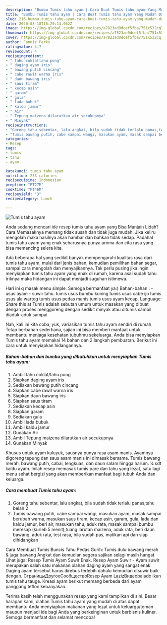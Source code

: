 ```yaml
---
description: "Bumbu Tumis tahu ayam | Cara Buat Tumis tahu ayam Yang Mudah Dan Praktis"
title: "Bumbu Tumis tahu ayam | Cara Buat Tumis tahu ayam Yang Mudah Dan Praktis"
slug: 216-bumbu-tumis-tahu-ayam-cara-buat-tumis-tahu-ayam-yang-mudah-dan-praktis
date: 2020-08-18T15:29:13.962Z
image: https://img-global.cpcdn.com/recipes/a7823ad0dcef5fba/751x532cq70/tumis-tahu-ayam-foto-resep-utama.jpg
thumbnail: https://img-global.cpcdn.com/recipes/a7823ad0dcef5fba/751x532cq70/tumis-tahu-ayam-foto-resep-utama.jpg
cover: https://img-global.cpcdn.com/recipes/a7823ad0dcef5fba/751x532cq70/tumis-tahu-ayam-foto-resep-utama.jpg
author: Fannie Parks
ratingvalue: 4.7
reviewcount: 4
recipeingredient:
- " tahu coklattahu pong"
- " daging ayam iris"
- " bawang putih cincang"
- " cabe rawit warna iris"
- " daun bawang iris"
- " saus tiram"
- " kecap asin"
- " garam"
- " gula"
- " lada bubuk"
- " kaldu jamur"
- " Air"
- " Tepung maizena dilarutkan air secukupnya"
- " Minyak"
recipeinstructions:
- "Goreng tahu sebentar, lalu angkat, bila sudah tidak terlalu panas,tahu belah 2"
- "Tumis bawang putih, cabe sampai wangi, masukan ayam, masak sampai berubah warna, masukan saus tiram, kecap asin, garam, gula, lada dan kaldu jamur, beri air, masukan tahu, aduk rata, masak sampai bumbu meresap (kurleb 5 menit),tuang larutan maizena, aduk rata, beri daun bawang, aduk rata, test rasa, bila sudah pas, matikan api dan siap dihidangkan"
categories:
- Resep
tags:
- tumis
- tahu
- ayam

katakunci: tumis tahu ayam 
nutrition: 253 calories
recipecuisine: Indonesian
preptime: "PT27M"
cooktime: "PT46M"
recipeyield: "3"
recipecategory: Lunch

---
```



![Tumis tahu ayam](https://img-global.cpcdn.com/recipes/a7823ad0dcef5fba/751x532cq70/tumis-tahu-ayam-foto-resep-utama.jpg)

Anda sedang mencari ide resep tumis tahu ayam yang Bisa Manjain Lidah? Cara Memasaknya memang tidak susah dan tidak juga mudah. Jika keliru mengolah maka hasilnya akan hambar dan bahkan tidak sedap. Padahal tumis tahu ayam yang enak seharusnya punya aroma dan cita rasa yang bisa memancing selera kita.

Ada beberapa hal yang sedikit banyak mempengaruhi kualitas rasa dari tumis tahu ayam, mulai dari jenis bahan, kemudian pemilihan bahan segar, sampai cara mengolah dan menyajikannya. Tak perlu pusing jika ingin menyiapkan tumis tahu ayam yang enak di rumah, karena asal sudah tahu triknya maka hidangan ini dapat menjadi suguhan istimewa.

Hari ini q masak menu simple. Semoga bermanfaat ya:) Bahan-bahan : - usus ayam - suwir tahu. tumis usus bumbu kuning tumis usus cabe ijo tumis usus ala warteg tumis usus pedas manis tumis usus ayam kecap. Language: Share this at Tumis adalah sebutan umum untuk masakan yang dibuat dengan proses menggoreng dengan sedikit minyak atau ditumis sambil diaduk-aduk sampai.


Nah, kali ini kita coba, yuk, variasikan tumis tahu ayam sendiri di rumah. Tetap berbahan sederhana, sajian ini bisa memberi manfaat untuk membantu menjaga kesehatan tubuhmu sekeluarga. Anda bisa menyiapkan Tumis tahu ayam memakai 14 bahan dan 2 langkah pembuatan. Berikut ini cara untuk menyiapkan hidangannya.

<!--inarticleads1-->

##### Bahan-bahan dan bumbu yang dibutuhkan untuk menyiapkan Tumis tahu ayam:

1. Ambil  tahu coklat/tahu pong
1. Siapkan  daging ayam iris
1. Sediakan  bawang putih cincang
1. Siapkan  cabe rawit warna iris
1. Siapkan  daun bawang iris
1. Siapkan  saus tiram
1. Sediakan  kecap asin
1. Siapkan  garam
1. Sediakan  gula
1. Ambil  lada bubuk
1. Ambil  kaldu jamur
1. Gunakan  Air
1. Ambil  Tepung maizena dilarutkan air secukupnya
1. Gunakan  Minyak


Khusus untuk ayam kuluyuk, sausnya punya rasa asam manis. Ayamnya digoreng tepung dan saus asam manis ini dimasak bersama. Tumis bawang merah, bawang putih, cabai, lengkuas, dan daun salam hingga harum. ¼ sdt kaldu ayam. Inilah resep memasak tumis pare dan tahu yang lezat, satu lagi menu sehat bergizi yang akan memberikan manfaat bagi tubuh Anda dan keluarga. 

<!--inarticleads2-->

##### Cara membuat Tumis tahu ayam:

1. Goreng tahu sebentar, lalu angkat, bila sudah tidak terlalu panas,tahu belah 2
1. Tumis bawang putih, cabe sampai wangi, masukan ayam, masak sampai berubah warna, masukan saus tiram, kecap asin, garam, gula, lada dan kaldu jamur, beri air, masukan tahu, aduk rata, masak sampai bumbu meresap (kurleb 5 menit),tuang larutan maizena, aduk rata, beri daun bawang, aduk rata, test rasa, bila sudah pas, matikan api dan siap dihidangkan


Cara Membuat Tumis Buncis Tahu Pedas Gurih: Tumis dulu bawang merah &amp; juga bawang Angkat dan kemudian segera sajikan selagi masih hangat. Lihat juga: Resep Tumis Ayam Suwir Enak. Resep Ayam Suwir - Ayam suwir merupakan salah satu makanan olahan daging ayam yang sangat enak. Daging ayam tersebut harus direbus terlebih dahulu kemudian disuwir baik dengan. СтраницыДругоеСообществоResep Ayam LazizВидеоbalado ikan tumis tahu tauge. Kreasi ayam berikut memang berbeda dari ayam panggang teflon kebanyakan. 

Terima kasih telah menggunakan resep yang kami tampilkan di sini. Besar harapan kami, olahan Tumis tahu ayam yang mudah di atas dapat membantu Anda menyiapkan makanan yang lezat untuk keluarga/teman maupun menjadi ide bagi Anda yang berkeinginan untuk berbisnis kuliner. Semoga bermanfaat dan selamat mencoba!
